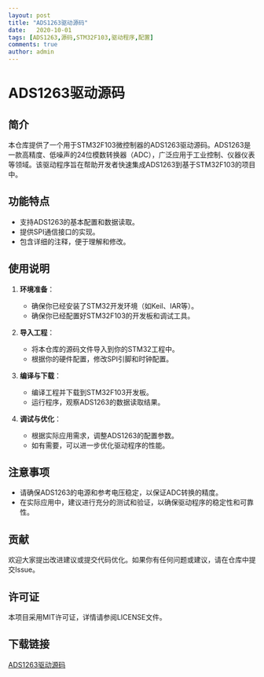 ```yaml
---
layout: post
title: "ADS1263驱动源码"
date:   2020-10-01
tags: [ADS1263,源码,STM32F103,驱动程序,配置]
comments: true
author: admin
---
```

# ADS1263驱动源码

## 简介
本仓库提供了一个用于STM32F103微控制器的ADS1263驱动源码。ADS1263是一款高精度、低噪声的24位模数转换器（ADC），广泛应用于工业控制、仪器仪表等领域。该驱动程序旨在帮助开发者快速集成ADS1263到基于STM32F103的项目中。

## 功能特点
- 支持ADS1263的基本配置和数据读取。
- 提供SPI通信接口的实现。
- 包含详细的注释，便于理解和修改。

## 使用说明
1. **环境准备**：
   - 确保你已经安装了STM32开发环境（如Keil、IAR等）。
   - 确保你已经配置好STM32F103的开发板和调试工具。

2. **导入工程**：
   - 将本仓库的源码文件导入到你的STM32工程中。
   - 根据你的硬件配置，修改SPI引脚和时钟配置。

3. **编译与下载**：
   - 编译工程并下载到STM32F103开发板。
   - 运行程序，观察ADS1263的数据读取结果。

4. **调试与优化**：
   - 根据实际应用需求，调整ADS1263的配置参数。
   - 如有需要，可以进一步优化驱动程序的性能。

## 注意事项
- 请确保ADS1263的电源和参考电压稳定，以保证ADC转换的精度。
- 在实际应用中，建议进行充分的测试和验证，以确保驱动程序的稳定性和可靠性。

## 贡献
欢迎大家提出改进建议或提交代码优化。如果你有任何问题或建议，请在仓库中提交Issue。

## 许可证
本项目采用MIT许可证，详情请参阅LICENSE文件。

## 下载链接

[ADS1263驱动源码](https://pan.quark.cn/s/52cdb450567f)
